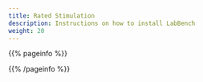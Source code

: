 ```yaml
---
title: Rated Stimulation
description: Instructions on how to install LabBench
weight: 20
---
```


{{% pageinfo %}}


{{% /pageinfo %}}
